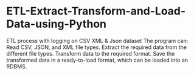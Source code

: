 # ETL-Extract-Transform-and-Load-Data-using-Python
ETL process with logging on CSV XML &amp; Json dataset
The program can:
Read CSV, JSON, and XML file types.
Extract the required data from the different file types.
Transform data to the required format.
Save the transformed data in a ready-to-load format, which can be loaded into an RDBMS.
